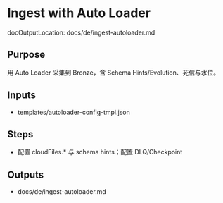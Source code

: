 # Ingest with Auto Loader

docOutputLocation: docs/de/ingest-autoloader.md

## Purpose

用 Auto Loader 采集到 Bronze，含 Schema Hints/Evolution、死信与水位。

## Inputs

- templates/autoloader-config-tmpl.json

## Steps

- 配置 cloudFiles.\* 与 schema hints；配置 DLQ/Checkpoint

## Outputs

- docs/de/ingest-autoloader.md
